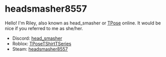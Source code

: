 # headsmasher8557

Hello! I'm Riley, also known as head_smasher or [TPose](https://www.roblox.com/users/1097331742/profile) online. It would be nice if you referred to me as she/her.

* Discord: [head_smasher](https://discord.com/users/508262470117228545)
* Roblox: [TPoseTShirtTSeries](https://www.roblox.com/users/1097331742/profile)
* Steam: [headsmasher8557](https://steamcommunity.com/profiles/76561199497130291)
